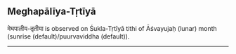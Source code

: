 ## Meghapālīya-Tṛtīyā
मेघपालीय-तृतीया is observed on Śukla-Tṛtīyā tithi of Āśvayujaḥ (lunar) month (sunrise (default)/puurvaviddha (default)).



---
